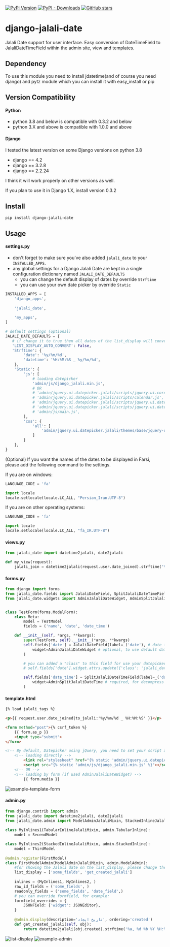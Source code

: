 

[![PyPi Version](https://img.shields.io/pypi/v/django-jalali-date.svg)](https://pypi.python.org/pypi/django-jalali-date)
[![PyPI - Downloads](https://img.shields.io/pypi/dm/django-jalali-date.svg)](https://pypistats.org/packages/django-jalali-date)
[![GitHub stars](https://img.shields.io/github/stars/a-roomana/django-jalali-date.svg?style=social)](https://github.com/a-roomana/django-jalali-date)
# django-jalali-date

Jalali Date support for user interface. Easy conversion of DateTimeField to JalaliDateTimeField within the admin site, view and templates.


## Dependency

To use this module you need to install jdatetime(and of course you need django) and pytz module which you can install it with easy_install or pip


## Version Compatibility
#### Python
- python 3.8 and below is  compatible with 0.3.2 and below
- python 3.X and above is compatible with 1.0.0 and above

#### Django
I tested the latest version on some Django versions on python 3.8
- django == 4.2
- django == 3.2.8
- django == 2.2.24

I think it will work properly on other versions as well.

If you plan to use it in Django 1.X, install version 0.3.2



## Install

    pip install django-jalali-date   


## Usage

#### settings.py

- don't forget to make sure you've also added `jalali_date` to your `INSTALLED_APPS`.
- any global settings for a Django Jalali Date are kept in a single configuration dictionary named `JALALI_DATE_DEFAULTS`
  - you can change the default display of dates by override `Strftime`
  - you can use your own date picker by override `Static` 
```python
INSTALLED_APPS = [
	'django_apps',
	
	'jalali_date',
	
	'my_apps',
]

# default settings (optional)
JALALI_DATE_DEFAULTS = {
   # if change it to true then all dates of the list_display will convert to the Jalali.
   'LIST_DISPLAY_AUTO_CONVERT': False,
   'Strftime': {
        'date': '%y/%m/%d',
        'datetime': '%H:%M:%S _ %y/%m/%d',
    },
    'Static': {
        'js': [
            # loading datepicker
            'admin/js/django_jalali.min.js',
            # OR
            # 'admin/jquery.ui.datepicker.jalali/scripts/jquery.ui.core.js',
            # 'admin/jquery.ui.datepicker.jalali/scripts/calendar.js',
            # 'admin/jquery.ui.datepicker.jalali/scripts/jquery.ui.datepicker-cc.js',
            # 'admin/jquery.ui.datepicker.jalali/scripts/jquery.ui.datepicker-cc-fa.js',
            # 'admin/js/main.js',
        ],
        'css': {
            'all': [
                'admin/jquery.ui.datepicker.jalali/themes/base/jquery-ui.min.css',
            ]
        }
    },
}
```

(Optional) If you want the names of the dates to be displayed in Farsi, please add the following command to the settings.

If you are on windows:
```python
LANGUAGE_CODE = 'fa'

import locale
locale.setlocale(locale.LC_ALL, "Persian_Iran.UTF-8")
```
If you are on other operating systems:
```python
LANGUAGE_CODE = 'fa'

import locale
locale.setlocale(locale.LC_ALL, "fa_IR.UTF-8")
```


#### views.py
```python
from jalali_date import datetime2jalali, date2jalali

def my_view(request):
	jalali_join = datetime2jalali(request.user.date_joined).strftime('%y/%m/%d _ %H:%M:%S')
```
#### forms.py
```python
from django import forms
from jalali_date.fields import JalaliDateField, SplitJalaliDateTimeField
from jalali_date.widgets import AdminJalaliDateWidget, AdminSplitJalaliDateTime


class TestForm(forms.ModelForm):
    class Meta:
        model = TestModel
        fields = ('name', 'date', 'date_time')

    def __init__(self, *args, **kwargs):
        super(TestForm, self).__init__(*args, **kwargs)
        self.fields['date'] = JalaliDateField(label=_('date'), # date format is  "yyyy-mm-dd"
            widget=AdminJalaliDateWidget # optional, to use default datepicker
        )

        # you can added a "class" to this field for use your datepicker!
        # self.fields['date'].widget.attrs.update({'class': 'jalali_date-date'})

        self.fields['date_time'] = SplitJalaliDateTimeField(label=_('date time'), 
            widget=AdminSplitJalaliDateTime # required, for decompress DatetimeField to JalaliDateField and JalaliTimeField
        )
```

#### template.html
```html    
{% load jalali_tags %}

<p>{{ request.user.date_joined|to_jalali:'%y/%m/%d _ %H:%M:%S' }}</p>

<form method="post">{% csrf_token %}
    {{ form.as_p }}
    <input type="submit">
</form>

<!-- By default, Datepicker using jQuery, you need to set your script after loading jQuery! -->
	<!-- loading directly -->
		<link rel="stylesheet" href="{% static 'admin/jquery.ui.datepicker.jalali/themes/base/jquery-ui.min.css' %}">
		<script src="{% static 'admin/js/django_jalali.min.js' %}"></script>
	<!-- OR -->
	<!-- loading by form (if used AdminJalaliDateWidget) -->
		{{ form.media }}
```
![example-template-form](http://bayanbox.ir/view/4091856023129600494/photo-2019-04-06-11-11-03-min.jpg)

#### admin.py
```python
from django.contrib import admin
from jalali_date import datetime2jalali, date2jalali
from jalali_date.admin import ModelAdminJalaliMixin, StackedInlineJalaliMixin, TabularInlineJalaliMixin	
    
class MyInlines1(TabularInlineJalaliMixin, admin.TabularInline):
	model = SecendModel

class MyInlines2(StackedInlineJalaliMixin, admin.StackedInline):
	model = ThirdModel
	
@admin.register(FirstModel)
class FirstModelAdmin(ModelAdminJalaliMixin, admin.ModelAdmin):
	#for showing the Jalali date on the list_display, please change the LIST_DISPLAY_AUTO_CONVERT to true or create custom methods. for example:
    list_display = ['some_fields', 'get_created_jalali']
	
	inlines = (MyInlines1, MyInlines2, )
	raw_id_fields = ('some_fields', )
	readonly_fields = ('some_fields', 'date_field',)
	# you can override formfield, for example:
	formfield_overrides = {
	    JSONField: {'widget': JSONEditor},
	}
	
	@admin.display(description='تاریخ ایجاد', ordering='created')
	def get_created_jalali(self, obj):
		return datetime2jalali(obj.created).strftime('%a, %d %b %Y %H:%M:%S')
```
![list-display](https://bayanbox.ir/view/6588806159227221741/Screenshot-from-2023-12-29-11-42-24.png)
![example-admin](http://bayanbox.ir/view/2877111068605695571/Screenshot-from-2016-07-26-01-37-07.png)
